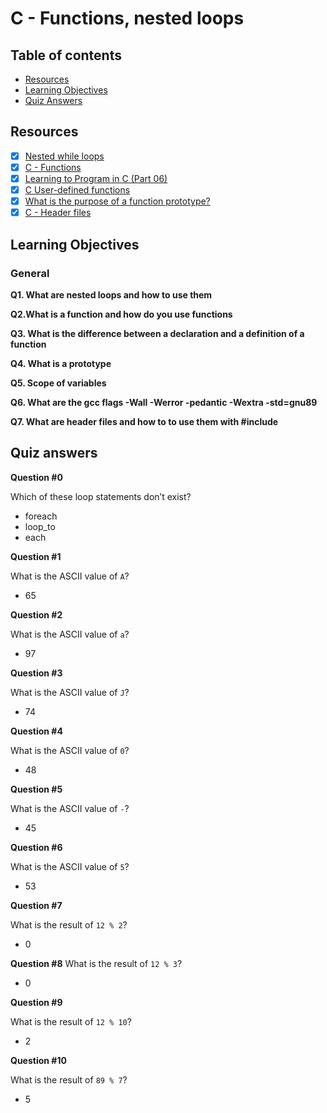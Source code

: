 # C - Functions, nested loops

## Table of contents
   * [Resources](#resources)
   * [Learning Objectives](#learning-objectives)
   * [Quiz Answers](#quiz-answers)

## Resources
- [x] [Nested while loops](https://www.youtube.com/watch?v=Z3iGeQ1gIss&ab_channel=ZackAnnaTutorials)
- [x] [C - Functions](https://www.youtube.com/watch?v=qMlnFwYdqIw&ab_channel=JonathanEngelsma)
- [x] [Learning to Program in C (Part 06)](https://www.youtube.com/watch?v=qMlnFwYdqIw&ab_channel=JonathanEngelsma)
- [x] [C User-defined functions](https://www.programiz.com/c-programming/c-user-defined-functions#)
- [x] [What is the purpose of a function prototype?](https://www.geeksforgeeks.org/what-is-the-purpose-of-a-function-prototype/)
- [x] [C - Header files](https://www.tutorialspoint.com/cprogramming/c_header_files.htm)

## Learning Objectives

### General

__Q1. What are nested loops and how to use them__

__Q2.What is a function and how do you use functions__

__Q3. What is the difference between a declaration and a definition of a function__


__Q4. What is a prototype__

__Q5. Scope of variables__

__Q6. What are the gcc flags -Wall -Werror -pedantic -Wextra -std=gnu89__

__Q7. What are header files and how to to use them with #include__

## Quiz answers

__Question #0__

Which of these loop statements don’t exist?
- foreach
- loop_to
- each

__Question #1__

What is the ASCII value of ``A``?
- 65

__Question #2__

 What is the ASCII value of ``a``?
- 97

__Question #3__

What is the ASCII value of ``J``?
- 74

__Question #4__

What is the ASCII value of ``0``?
- 48

__Question #5__

What is the ASCII value of ``-``?
- 45

__Question #6__

 What is the ASCII value of ``5``?
- 53

__Question #7__

What is the result of ``12 % 2``?	
- 0

__Question #8__
What is the result of ``12 % 3``?
- 0

__Question #9__

What is the result of ``12 % 10``?
- 2

__Question #10__

What is the result of ``89 % 7``?
- 5
